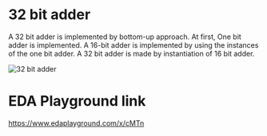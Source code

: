 # 32 bit adder

A 32 bit adder is implemented by bottom-up approach. At first, One bit adder is implemented. A 16-bit adder is implemented by using the instances of the one bit adder. A 32 bit adder is made  by instantiation of 16 bit adder.

![32 bit adder](https://user-images.githubusercontent.com/99884583/188706744-896e35e5-f5bb-4f43-87da-59fd3a3e30a3.png)

# EDA Playground link

https://www.edaplayground.com/x/cMTn
